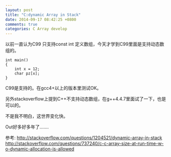 ```yaml
---
layout: post
title: "C:dynamic Array in Stack"
date: 2014-09-17 08:42:25 +0800
comments: true
categories: C Array develop
---
```

以前一直认为C99 只支持const int 定义数组，今天才学到C99里面是支持动态数组的。

```
int main()
{
    int x = 12;
    char pz[x];
}
```
C99是支持的。在gcc4+以上的版本里测试OK。

另外stackoverflow上提到C++不支持动态数组，在g++4.4.7里面试了一下，也是可以的。

不是我不明白，这世界变化快。

Out好多好多年了…….

参考:
http://stackoverflow.com/questions/1204521/dynamic-array-in-stack http://stackoverflow.com/questions/737240/c-c-array-size-at-run-time-w-o-dynamic-allocation-is-allowed
